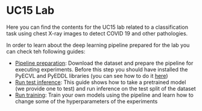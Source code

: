 # UC15 Lab

Here you can find the contents for the UC15 lab related to a classification task using chest X-ray images to detect COVID 19 and other pathologies.

In order to learn about the deep learning pipeline prepared for the lab you can check teh following guides:

- [Pipeline preparation](00_pipeline_preparation.md): Download the dataset and prepare the pipeline for executing experiments. Before this step you should have installed the PyECVL and PyEDDL libraries (you can see how to do it [here](https://github.com/deephealthproject/winter-school/blob/main/lab/01_installation/pyecvl_pyeddl_conda_install.md))
- [Run test inference](01_run_test_inference.md): This guide shows how to take a pretrained model (we provide one to test) and run inference on the test split of the dataset
- [Run training](02_run_training.md): Train your own models using the pipeline and learn how to change some of the hyperparameters of the experiments
